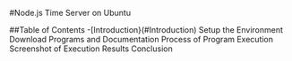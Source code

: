 #Node.js Time Server on Ubuntu

##Table of Contents
-[Introduction}(#Introduction)
Setup the Environment
Download Programs and Documentation
Process of Program Execution
Screenshot of Execution Results
Conclusion
